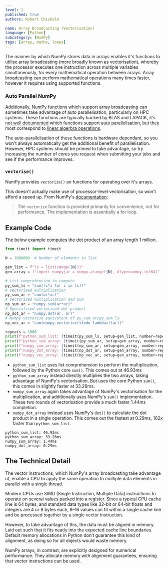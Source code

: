 ```yaml
---
level: 1
published: true
authors: Robert Chisholm

name: Array Broadcasting (Vectorisation)
language: [Python]
subcategory: [NumPy]
tags: [array, maths, loops]
---
```


The manner by which NumPy stores data in arrays enables it's functions to utilise array broadcasting (more broadly known as vectorisation), whereby the processor executes one instruction across multiple variables simultaneously, for every mathematical operation between arrays. Array broadcasting can perform mathematical operations many times faster, however it requires using supported functions.

<!--more-->

### Auto Parallel NumPy

<!-- https://superfastpython.com/multithreaded-numpy-functions/ -->
Additionally, NumPy functions which support array broadcasting can sometimes take advantage of auto parallelisation, particularly on HPC systems. These functions are typically backed by BLAS and LAPACK, it's [not well documented](https://superfastpython.com/multithreaded-numpy-functions/) which functions support auto parallelisation, but they most correspond to [linear algerbra operations](https://numpy.org/doc/stable/reference/routines.linalg.html).

The auto-parallelisation of these functions is hardware dependant, so you won't always automatically get the additional benefit of parallelisation. However, HPC systems should be primed to take advantage, so try increasing the number of cores you request when submitting your jobs and see if the performance improves.

### `vectorise()`

NumPy provides `vectorize()` an functions for operating over it's arrays.

This doesn't actually make use of processor-level vectorisation, so won't afford a speed up. From NumPy's [documentation](https://numpy.org/doc/stable/reference/generated/numpy.vectorize.html):

> The `vectorize` function is provided primarily for convenience, not for performance. The implementation is essentially a for loop.

## Example Code

The below example computes the dot product of an array length 1 million.

```python
from timeit import timeit

N = 1000000  # Number of elements in list

gen_list = f"ls = list(range({N}))"
gen_array = f"import numpy;ar = numpy.arange({N}, dtype=numpy.int64)"

# List comprehension to compute
py_sum_ls = "sum([i*i for i in ls])"
# Vectorised multiplication
py_sum_ar = "sum(ar*ar)"
# Vectorised multiplication and sum
np_sum_ar = "numpy.sum(ar*ar)"
# Specialised vectorised dot product
np_dot_ar = "numpy.dot(ar, ar)"
# Numpy vectorise equivalent of py_sum_ar/py_sum_ls
np_vec_ar = "sum(numpy.vectorize(<todo lambda>)(ar))"

repeats = 1000
print(f"python_sum_list: {timeit(py_sum_ls, setup=gen_list, number=repeats):.2f}ms")
print(f"python_sum_array: {timeit(py_sum_ar, setup=gen_array, number=repeats):.2f}ms")
print(f"numpy_sum_array: {timeit(np_sum_ar, setup=gen_array, number=repeats):.2f}ms")
print(f"numpy_dot_array: {timeit(np_dot_ar, setup=gen_array, number=repeats):.2f}ms")
print(f"numpy_vec_array: {timeit(np_vec_ar, setup=gen_array, number=repeats):.2f}ms")
```

* `python_sum_list` uses list comprehension to perform the multiplication, followed by the Python core `sum()`. This comes out at 46.93ms
* `python_sum_array` instead directly multiplies the two arrays, taking advantage of NumPy's vectorisation. But uses the core Python `sum()`, this comes in slightly faster at 33.26ms.
* `numpy_sum_array` again takes advantage of NumPy's vectorisation for the multiplication, and additionally uses NumPy's `sum()` implementation. These two rounds of vectorisation provide a much faster 1.44ms completion.
* `numpy_dot_array` instead uses NumPy's `dot()` to calculate the dot product in a single operation. This comes out the fastest at 0.29ms, 162x faster than `python_sum_list`. 

```output
python_sum_list: 46.93ms
python_sum_array: 33.26ms
numpy_sum_array: 1.44ms
numpy_dot_array: 0.29ms
```

## The Technical Detail

The vector instructions, which NumPy's array broadcasting take advantage of, enable a CPU to apply the same operation to multiple data elements in parallel with a single thread.

Modern CPUs use SIMD (Single Instruction, Multiple Data) instructions to operate on several values packed into a register. Since a typical CPU cache line is 64 bytes, and standard data types like 32-bit or 64-bit floats and integers are 4 or 8 bytes each, 8–16 values can fit within a single cache line and be processed together by a single vector instruction.

However, to take advantage of this, the data must be aligned in memory. Laid out such that it fits neatly into the expected cache line boundaries. Default memory allocations in Python don’t guarantee this kind of alignment, as doing so for all objects would waste memory.

NumPy arrays, in contrast, are explicitly designed for numerical performance. They allocate memory with alignment guarantees, ensuring that vector instructions can be used.

